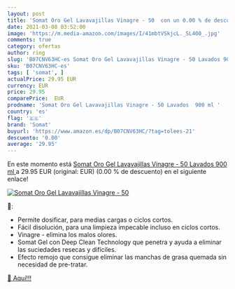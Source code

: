 ```yaml
---
layout: post
title: 'Somat Oro Gel Lavavajillas Vinagre - 50  con un 0.00 % de descuento'
date: 2021-03-08 03:52:00
image: 'https://m.media-amazon.com/images/I/41mbtVSkjcL._SL400_.jpg'
comments: true
category: ofertas
author: ring
slug: 'B07CNV63HC-es Somat Oro Gel Lavavajillas Vinagre - 50 Lavados 900 ml'
sku: 'B07CNV63HC-es'
tags: [ 'somat', ]
actualPrice: 29.95 EUR
currency: EUR
price: 29.95
comparePrice:  EUR
prodname: 'Somat Oro Gel Lavavajillas Vinagre - 50 Lavados  900 ml '
country: 'es'
flag: '🇪🇸'
brand: 'Somat'
buyurl: 'https://www.amazon.es/dp/B07CNV63HC/?tag=tolees-21'
descuento: '0.00'
average: '29.95'
---
```


En este momento está [Somat Oro Gel Lavavajillas Vinagre - 50 Lavados  900 ml ](https://www.amazon.es/dp/B07CNV63HC/?tag=tolees-21) a 29.95 EUR (original:  EUR) (0.00 %  de descuento) en el siguiente enlace!

[![Somat Oro Gel Lavavajillas Vinagre - 50 ](https://m.media-amazon.com/images/I/41mbtVSkjcL._SL400_.jpg)](https://www.amazon.es/dp/B07CNV63HC/?tag=tolees-21)

🔎:

- Permite dosificar, para medias cargas o ciclos cortos.
- Fácil disolución, para una limpieza impecable incluso en ciclos cortos.
- Vinagre - elimina los malos olores.
- Somat Gel con Deep Clean Technology que penetra y ayuda a eliminar las suciedades resecas y difíciles.
- Efecto remojo que consigue eliminar las manchas de grasa quemada sin necesidad de pre-tratar.

[🛒 Aquí!!!](https://www.amazon.es/dp/B07CNV63HC/?tag=tolees-21)
